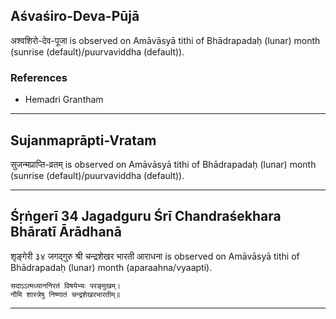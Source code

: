 ## Aśvaśiro-Deva-Pūjā
अश्वशिरो-देव-पूजा is observed on Amāvāsyā tithi of Bhādrapadaḥ (lunar) month (sunrise (default)/puurvaviddha (default)).


### References
* Hemadri Grantham


---
## Sujanmaprāpti-Vratam
सुजन्मप्राप्ति-व्रतम् is observed on Amāvāsyā tithi of Bhādrapadaḥ (lunar) month (sunrise (default)/puurvaviddha (default)).



---
## Śṛṅgerī 34 Jagadguru Śrī Chandraśekhara Bhāratī Ārādhanā
शृङ्गेरी ३४ जगद्गुरु श्री चन्द्रशेखर भारती आराधना is observed on Amāvāsyā tithi of Bhādrapadaḥ (lunar) month (aparaahna/vyaapti).



```
सदाऽऽत्मध्याननिरतं विषयेभ्यः परङ्मुखम्।
नौमि शास्त्रेषु निष्णातं चन्द्रशेखरभारतीम्॥
```

---
